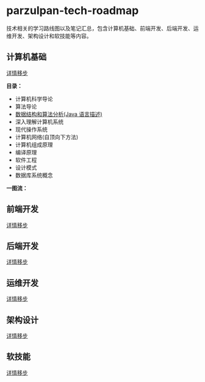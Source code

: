 # parzulpan-tech-roadmap

技术相关的学习路线图以及笔记汇总，包含计算机基础、前端开发、后端开发、运维开发、架构设计和软技能等内容。

## 计算机基础

[详情移步](https://blog.parzulpan.cn/archives/xue-xi-lu-xian-ji-suan-ji-ji-chu-pian)

**目录：**
* 计算机科学导论
* 算法导论
* [数据结构和算法分析(Java 语言描述)](ComputerBasics/DsaWithJava/README.md)
* 深入理解计算机系统
* 现代操作系统
* 计算机网络(自顶向下方法)
* 计算机组成原理
* 编译原理
* 软件工程
* 设计模式
* 数据库系统概念

**一图流：**


## 前端开发

[详情移步](https://blog.parzulpan.cn/archives/xue-xi-lu-xian-qian-duan-pian)

## 后端开发

[详情移步](https://blog.parzulpan.cn/archives/xue-xi-lu-xian-hou-duan-pian)

## 运维开发

[详情移步](https://blog.parzulpan.cn/archives/xue-xi-lu-xian-yun-wei-pian)

## 架构设计

[详情移步](https://blog.parzulpan.cn/archives/xue-xi-lu-xian-jia-gou-pian)

## 软技能

[详情移步](https://blog.parzulpan.cn/archives/xue-xi-lu-xian-ruan-ji-neng-pian)

